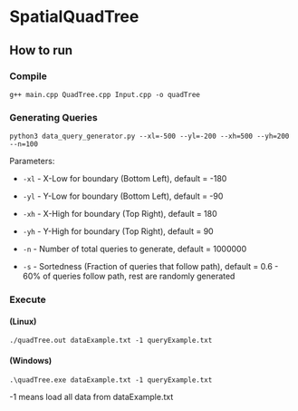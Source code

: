 # SpatialQuadTree

## How to run
### Compile
```
g++ main.cpp QuadTree.cpp Input.cpp -o quadTree
```

### Generating Queries
```
python3 data_query_generator.py --xl=-500 --yl=-200 --xh=500 --yh=200 --n=100
```
Parameters:
- `-xl` - X-Low for boundary (Bottom Left), default = -180
- `-yl` - Y-Low for boundary (Bottom Left), default = -90

- `-xh` - X-High for boundary (Top Right), default = 180
- `-yh` - Y-High for boundary (Top Right), default = 90

- `-n` - Number of total queries to generate, default = 1000000
- `-s` - Sortedness (Fraction of queries that follow path), default = 0.6 - 60% of queries follow path, rest are randomly generated

### Execute 
#### (Linux)
```
./quadTree.out dataExample.txt -1 queryExample.txt
```
#### (Windows)
```
.\quadTree.exe dataExample.txt -1 queryExample.txt
```
-1 means load all data from dataExample.txt
